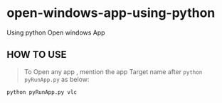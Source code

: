 # open-windows-app-using-python
Using python Open windows App

## HOW TO USE
> To Open any app , mention the app Target name after `python pyRunApp.py` as below:
```cmd
python pyRunApp.py vlc
```
